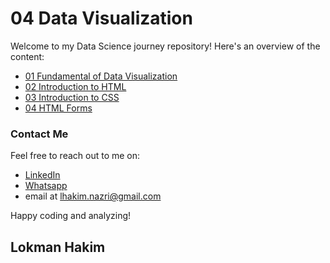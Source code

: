 # 04 Data Visualization
Welcome to my Data Science journey repository! Here's an overview of the content:

- [01 Fundamental of Data Visualization](https://github.com/lokmanTech/04_Data_Visualization/blob/main/01%20Fundamental%20of%20Data%20Visualization.ipynb)
- [02 Introduction to HTML](https://github.com/lokmanTech/04_Data_Visualization/blob/main/02%20Introduction%20to%20HTML.ipynb)
- [03 Introduction to CSS](https://github.com/lokmanTech/04_Data_Visualization/blob/main/03%20Introduction%20to%20CSS.ipynb)
- [04 HTML Forms](https://github.com/lokmanTech/04_Data_Visualization/blob/main/04%20HTML%20Forms.ipynb)
  


### Contact Me
Feel free to reach out to me on:

- [LinkedIn](https://www.linkedin.com/in/lhakimnazri/)
- [Whatsapp](https://wa.me/+60102115249)
- email at lhakim.nazri@gmail.com

Happy coding and analyzing!

## Lokman Hakim
